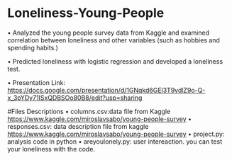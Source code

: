 # Loneliness-Young-People
•	Analyzed the young people survey data from Kaggle and examined correlation between loneliness and other variables 
(such as hobbies and spending habits.)

•	Predicted loneliness with logistic regression and developed a loneliness test.

•	Presentation Link: https://docs.google.com/presentation/d/1GNqkd6GEl3T9vdlZ9o-Q-x_3pYDy71ISxQDBSOo80B8/edit?usp=sharing

#Files Descriptions
•	columns.csv:data file from Kaggle https://www.kaggle.com/miroslavsabo/young-people-survey
•	responses.csv: data description file from kaggle https://www.kaggle.com/miroslavsabo/young-people-survey
•	project.py: analysis code in python
•	areyoulonely.py: user intereaction. you can test your loneliness with the code.
